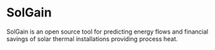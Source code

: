 # SolGain
SolGain is an open source tool for predicting energy flows and financial savings of solar thermal installations providing process heat.
